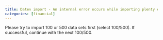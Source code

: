 ```yaml
---
title: Datev import - An internal error occurs while importing plenty of accounting entries.
categories: [financial]
---
```


Please try to import 100 or 500 data sets first (select 100/500). If successful, continue with the next 100/500.
